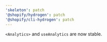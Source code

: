 ```yaml
---
'skeleton': patch
'@shopify/hydrogen': patch
'@shopify/cli-hydrogen': patch
---
```


`<Analytics>` and `useAnalytics` are now stable.
